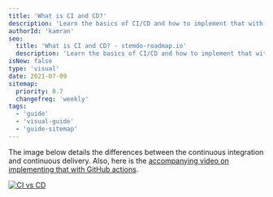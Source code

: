 ```yaml
---
title: 'What is CI and CD?'
description: 'Learn the basics of CI/CD and how to implement that with GitHub Actions.'
authorId: 'kamran'
seo:
  title: 'What is CI and CD? - stemdo-roadmap.io'
  description: 'Learn the basics of CI/CD and how to implement that with GitHub Actions.'
isNew: false
type: 'visual'
date: 2021-07-09
sitemap:
  priority: 0.7
  changefreq: 'weekly'
tags:
  - 'guide'
  - 'visual-guide'
  - 'guide-sitemap'
---
```


The image below details the differences between the continuous integration and continuous delivery. Also, here is the [accompanying video on implementing that with GitHub actions](https://www.youtube.com/watch?v=nyKZTKQS_EQ).

[![CI vs CD](/guides/ci-cd.png)](/guides/ci-cd.png)
